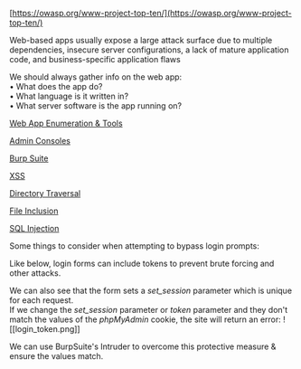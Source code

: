 

[https://owasp.org/www-project-top-ten/](https://owasp.org/www-project-top-ten/)  
  
Web-based apps usually expose a large attack surface due to multiple dependencies, insecure server configurations, a lack of mature application code, and business-specific application flaws  
  
We should always gather info on the web app:  
• What does the app do?  
• What language is it written in?  
• What server software is the app running on?  
  
  
[Web App Enumeration & Tools](8.3%20-%20Web%20App%20Enumeration.md)  
  
[Admin Consoles](8.x%20-%20Admin%20Consoles.md)  
  
[Burp Suite](BurpSuite.md)  
  
[XSS](8.4%20-%20XSS.md)  
  
[Directory Traversal](9.1%20-%20Directory%20Traversal.md)  

[File Inclusion](9.2%20-%20File%20Inclusion.md)  

[SQL Injection](10.x%20-%20SQLi.md)  
  

Some things to consider when attempting to bypass login prompts:  
  
Like below, login forms can include tokens to prevent brute forcing and other attacks.  
  
We can also see that the form sets a _set_session_ parameter which is unique for each request.  
If we change the _set_session_ parameter or _token_ parameter and they don't match the values of the _phpMyAdmin_ cookie, the site will return an error:
![[login_token.png]]

We can use BurpSuite's Intruder to overcome this protective measure & ensure the values match.